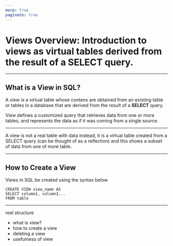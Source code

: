 ```yaml
---
marp: true
paginate: true
---
```


# **Views Overview: Introduction to views as virtual tables derived from the result of a SELECT query.**

---
## **What is a View in SQL?**

A _view_ is a virtual table whose contens are obtained from an existing table or tables in a database that are derived from the result of a **SELECT** query.

View defines a customized query that retrieves data from one or more tables, and represents the data as if it was coming from a single source.

---

A view is not a real table with data instead, it is a virtual table created from a SELECT query (can be thought of as a reflection) and this shows a subset of data from one of more table.

---

## **How to Create a View**

Views in SQL be created using the syntax below

```
CREATE VIEW view_name AS
SELECT column1, column2...
FROM table
```
---

reel structure
- what is view?
- how to create a view
- deleting a view
- usefulness of view
